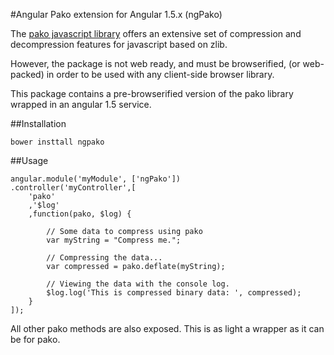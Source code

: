 #Angular Pako extension for Angular 1.5.x (ngPako)

The [pako javascript library](https://github.com/nodeca/pako) offers an extensive set of compression and decompression features for javascript based on zlib.

However, the package is not web ready, and must be browserified, (or web-packed) in order to be used with any client-side browser library.

This package contains a pre-browserified version of the pako library wrapped in an angular 1.5 service.

##Installation
```
bower insttall ngpako
```

##Usage
```
angular.module('myModule', ['ngPako'])
.controller('myController',[
    'pako'
    ,'$log'
    ,function(pako, $log) {

        // Some data to compress using pako
        var myString = "Compress me.";

        // Compressing the data...
        var compressed = pako.deflate(myString);

        // Viewing the data with the console log.
        $log.log('This is compressed binary data: ', compressed);
    }
]);
```

All other pako methods are also exposed. This is as light a wrapper as it can be for pako.
